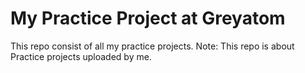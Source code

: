 # My Practice Project at Greyatom
This repo consist of all my practice projects.
Note: This repo is about Practice projects uploaded by me.
